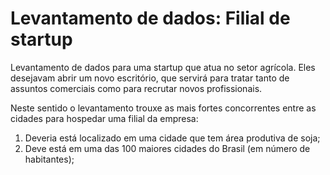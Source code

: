 # Levantamento de dados: Filial de startup
 
Levantamento de dados para uma startup que atua no setor agrícola.
Eles desejavam abrir um novo escritório, que servirá para tratar tanto de assuntos comerciais como para recrutar novos profissionais.

Neste sentido o levantamento trouxe as mais fortes concorrentes entre as cidades para hospedar uma filial da empresa:

1. Deveria está localizado em uma cidade que tem área produtiva de soja;
2. Deve está em uma das 100 maiores cidades do Brasil (em número de habitantes);
